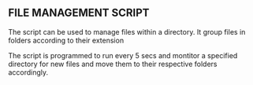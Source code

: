 ## FILE MANAGEMENT SCRIPT

The script can be used to manage files within a directory. It group files in folders according to their extension

The script is programmed to run every 5 secs and montitor a specified directory for new files and move them to 
their respective folders accordingly.